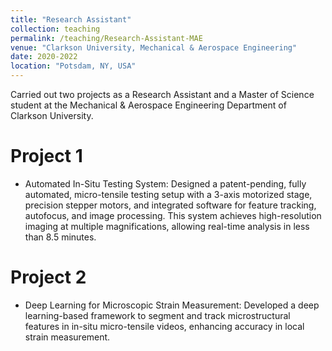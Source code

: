 ```yaml
---
title: "Research Assistant"
collection: teaching
permalink: /teaching/Research-Assistant-MAE
venue: "Clarkson University, Mechanical & Aerospace Engineering"
date: 2020-2022
location: "Potsdam, NY, USA"
---
```


Carried out two projects as a Research Assistant and a Master of Science student at the Mechanical & Aerospace Engineering Department of Clarkson University.

Project 1
======

 - Automated In-Situ Testing System: Designed a patent-pending, fully automated, micro-tensile testing setup with a 3-axis motorized stage, precision stepper motors, and integrated software for feature tracking, autofocus, and image processing. This system achieves high-resolution imaging at multiple magnifications, allowing real-time analysis in less than 8.5 minutes.

Project 2
======

 - Deep Learning for Microscopic Strain Measurement: Developed a deep learning-based framework to segment and track microstructural features in in-situ micro-tensile videos, enhancing accuracy in local strain measurement.
